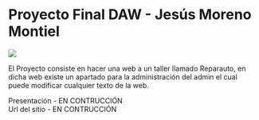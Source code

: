 <h1>Proyecto Final DAW - Jesús Moreno Montiel</h1>

<img src="http://www.tallermecanicomalaga.com/images/logo.jpg"></img>

El Proyecto consiste en hacer una web a un taller llamado Reparauto, en dicha web existe un apartado para la administración del admin el cual puede modificar cualquier texto de la web.

Presentación - EN CONTRUCCIÓN<br>
Url del  sitio - EN CONTRUCCIÓN
